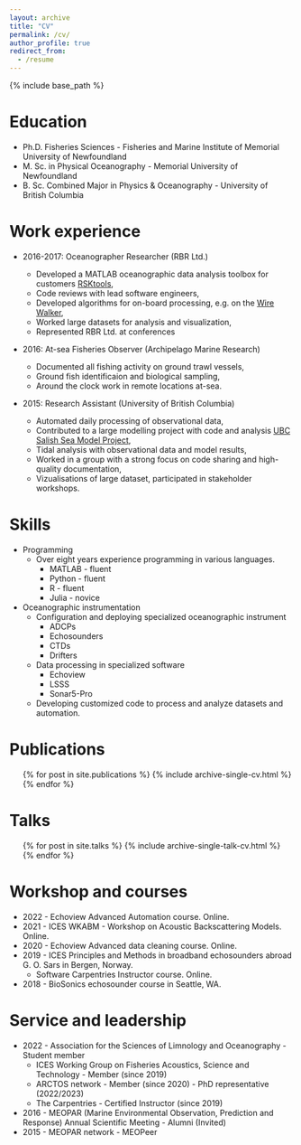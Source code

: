 ```yaml
---
layout: archive
title: "CV"
permalink: /cv/
author_profile: true
redirect_from:
  - /resume
---
```


{% include base_path %}

Education
======
* Ph.D. Fisheries Sciences - Fisheries and Marine Institute of Memorial University of Newfoundland
* M. Sc. in Physical Oceanography - Memorial University of Newfoundland
* B. Sc. Combined Major in Physics & Oceanography - University of British Columbia

Work experience
======
* 2016-2017: Oceanographer Researcher (RBR Ltd.)
  * Developed a MATLAB oceanographic data analysis toolbox for customers [RSKtools](https://bitbucket.org/rbr/rsktools/src/master/),
  * Code reviews with lead software engineers,
  * Developed algorithms for on-board processing, e.g. on the [Wire Walker](https://www.delmarocean.com/wirewalker),
  * Worked large datasets for analysis and visualization,
  * Represented RBR Ltd. at conferences

* 2016: At-sea Fisheries Observer (Archipelago Marine Research)
  * Documented all fishing activity on ground trawl vessels,
  * Ground fish identificaion and biological sampling,
  * Around the clock work in remote locations at-sea.
  
* 2015: Research Assistant (University of British Columbia)
  * Automated daily processing of observational data,
  * Contributed to a large modelling project with code and analysis [UBC Salish Sea Model Project](https://salishsea.eos.ubc.ca/),
  * Tidal analysis with observational data and model results,
  * Worked in a group with a strong focus on code sharing and high-quality documentation,
  * Vizualisations of large dataset, participated in stakeholder workshops.
  
Skills
======
* Programming
  * Over eight years experience programming in various languages.
      * MATLAB - fluent
      * Python - fluent
      * R - fluent
      * Julia - novice
* Oceanographic instrumentation
  * Configuration and deploying specialized oceanographic instrument
      * ADCPs
      * Echosounders
      * CTDs
      * Drifters
  * Data processing in specialized software
      * Echoview
      * LSSS
      * Sonar5-Pro
  * Developing customized code to process and analyze datasets and automation.

Publications
======
  <ul>{% for post in site.publications %}
    {% include archive-single-cv.html %}
  {% endfor %}</ul>
  
Talks
======
  <ul>{% for post in site.talks %}
    {% include archive-single-talk-cv.html %}
  {% endfor %}</ul>
  
  
Workshop and courses
========
* 2022 - Echoview Advanced Automation course. Online.
* 2021 - ICES WKABM - Workshop on Acoustic Backscattering Models. Online.
* 2020 - Echoview Advanced data cleaning course. Online.
* 2019 - ICES Principles and Methods in broadband echosounders abroad G. O. Sars in Bergen, Norway.
  * Software Carpentries Instructor course. Online.
* 2018 - BioSonics echosounder course in Seattle, WA.


Service and leadership
======
* 2022 - Association for the Sciences of Limnology and Oceanography - Student member 
  * ICES Working Group on Fisheries Acoustics, Science and Technology - Member (since 2019)
  * ARCTOS network - Member (since 2020) - PhD representative (2022/2023)
  * The Carpentries - Certified Instructor (since 2019)
 * 2016 - MEOPAR (Marine Environmental Observation, Prediction and Response) Annual Scientific Meeting - Alumni (Invited) 
 * 2015 - MEOPAR network - MEOPeer